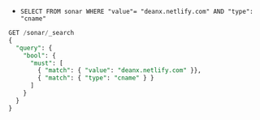 


* `SELECT FROM sonar WHERE "value"= "deanx.netlify.com" AND "type": "cname"`
```sql
GET /sonar/_search
{
  "query": {
    "bool": {
      "must": [
        { "match": { "value": "deanx.netlify.com" }}, 
        { "match": { "type": "cname" } }
      ]
    }
  }
}
```